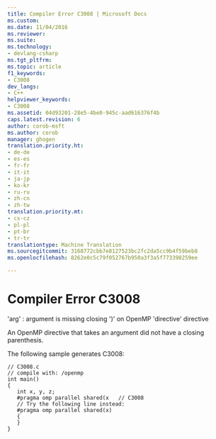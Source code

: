 ```yaml
---
title: Compiler Error C3008 | Microsoft Docs
ms.custom: 
ms.date: 11/04/2016
ms.reviewer: 
ms.suite: 
ms.technology:
- devlang-csharp
ms.tgt_pltfrm: 
ms.topic: article
f1_keywords:
- C3008
dev_langs:
- C++
helpviewer_keywords:
- C3008
ms.assetid: 04d93201-28e5-4be0-945c-aad616376f4b
caps.latest.revision: 6
author: corob-msft
ms.author: corob
manager: ghogen
translation.priority.ht:
- de-de
- es-es
- fr-fr
- it-it
- ja-jp
- ko-kr
- ru-ru
- zh-cn
- zh-tw
translation.priority.mt:
- cs-cz
- pl-pl
- pt-br
- tr-tr
translationtype: Machine Translation
ms.sourcegitcommit: 3168772cbb7e8127523bc2fc2da5cc9b4f59beb8
ms.openlocfilehash: 8262e0c5c79f052767b950a3f3a5f773398259ee

---
```

# Compiler Error C3008
'arg' : argument is missing closing ')' on OpenMP 'directive' directive  
  
 An OpenMP directive that takes an argument did not have a closing parenthesis.  
  
 The following sample generates C3008:  
  
```  
// C3008.c  
// compile with: /openmp  
int main()  
{  
   int x, y, z;  
   #pragma omp parallel shared(x   // C3008  
   // Try the following line instead:  
   #pragma omp parallel shared(x)  
   {  
   }  
}  
```


<!--HONumber=Jan17_HO2-->


